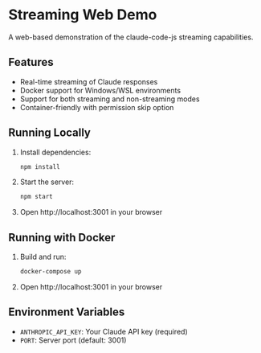 # Streaming Web Demo

A web-based demonstration of the claude-code-js streaming capabilities.

## Features

- Real-time streaming of Claude responses
- Docker support for Windows/WSL environments
- Support for both streaming and non-streaming modes
- Container-friendly with permission skip option

## Running Locally

1. Install dependencies:
   ```bash
   npm install
   ```

2. Start the server:
   ```bash
   npm start
   ```

3. Open http://localhost:3001 in your browser

## Running with Docker

1. Build and run:
   ```bash
   docker-compose up
   ```

2. Open http://localhost:3001 in your browser

## Environment Variables

- `ANTHROPIC_API_KEY`: Your Claude API key (required)
- `PORT`: Server port (default: 3001)